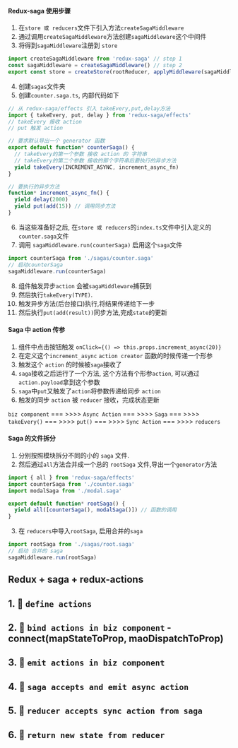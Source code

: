 
#### Redux-saga 使用步骤
1. 在`store 或 reducers`文件下引入方法`createSagaMiddleware`
2. 通过调用`createSagaMiddleware`方法创建`sagaMiddleware`这个中间件
3. 将得到`sagaMiddleware`注册到 `store`
```js
import createSagaMiddleware from 'redux-saga' // step 1
const sagaMiddleware = createSagaMiddleware() // step 2
export const store = createStore(rootReducer, applyMiddleware(sagaMiddleware)) // step 3
```
4. 创建`sagas`文件夹
5. 创建`counter.saga.ts`, 内部代码如下
```js
// 从 redux-saga/effects 引入 takeEvery,put,delay方法
import { takeEvery, put, delay } from 'redux-saga/effects'
// takeEvery 接收 action
// put 触发 action

// 要求默认导出一个 generator 函数
export default function* counterSaga() {
  // takeEvery的第一个参数 接收 action 的 字符串
  // takeEvery的第二个参数 接收的那个字符串后要执行的异步方法
  yield takeEvery(INCREMENT_ASYNC, increment_async_fn)
}

// 要执行的异步方法
function* increment_async_fn() {
  yield delay(2000)
  yield put(add(15)) // 调用同步方法
}
```
6. 当这些准备好之后, 在`store 或 reducers`的`index.ts`文件中引入定义的`counter.saga`文件
7. 调用 `sagaMiddleware.run(counterSaga)` 启用这个`saga`文件
```js
import counterSaga from './sagas/counter.saga'
// 启动counterSaga
sagaMiddleware.run(counterSaga)
```
8. 组件触发异步`action` 会被`sagaMiddleware`捕获到
9. 然后执行`takeEvery(TYPE)`.
10. 触发异步方法(后台接口)执行,将结果传递给下一步
11. 然后执行`put(add(result))`同步方法,完成`state`的更新

#### Saga 中 action 传参
1. 组件中点击按钮触发 `onClick={() => this.props.increment_async(20)}`
2. 在定义这个`increment_async` `action creator` 函数的时候传递一个形参
3. 触发这个 `action` 的时候被`saga`接收了
4. `saga`接收之后运行了一个方法, 这个方法有个形参`action`, 可以通过`action.payload`拿到这个参数
5. `saga`中`put`又触发了`action`将参数传递给同步 `action`
6. 触发的同步 `action` 被 `reducer` 接收，完成状态更新

`biz component` === >>>> `Async Action` === >>>> `Saga` === >>>> `takeEvery()` === >>>> `put()` === >>>> `Sync Action` === >>>> `reducers`

#### Saga 的文件拆分
1. 分别按照模块拆分不同的小的 `saga` 文件.
2. 然后通过`all`方法合并成一个总的 `rootSaga` 文件,导出一个`generator`方法
```js
import { all } from 'redux-saga/effects'
import counterSaga from './counter.saga'
import modalSaga from './modal.saga'

export default function* rootSaga() {
  yield all([counterSaga(), modalSaga()]) // 函数的调用
}
```
3. 在 `reducers`中导入`rootSaga`, 启用合并的`saga`
```js
import rootSaga from './sagas/root.saga'
// 启动 合并的 saga
sagaMiddleware.run(rootSaga)
```

##  Redux + saga + redux-actions
## 1. 🚀 `define actions`
## 2. 🚀 `bind actions in biz component` - connect(mapStateToProp, maoDispatchToProp)
## 3. 🚀 `emit actions in biz component`
## 4. 🚀 `saga accepts and emit async action `
## 5. 🚀 `reducer accepts sync action from saga`
## 6. 🚀 `return new state from reducer`
